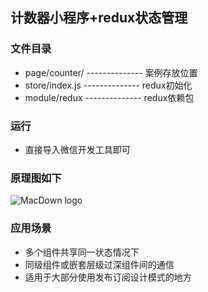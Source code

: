 ## 计数器小程序+redux状态管理

### 文件目录

* page/counter/  --------------  案例存放位置
* store/index.js -------------- redux初始化
* module/redux -------------- redux依赖包

### 运行
* 直接导入微信开发工具即可 






### 原理图如下

![MacDown logo](https://github.com/bailicangdu/pxq/raw/master/screenshot/simple_redux.jpg)

### 应用场景
* 多个组件共享同一状态情况下
* 同级组件或嵌套层级过深组件间的通信
* 适用于大部分使用发布订阅设计模式的地方

